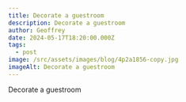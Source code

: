 ```yaml
---
title: Decorate a guestroom
description: Decorate a guestroom
author: Geoffrey
date: 2024-05-17T18:20:00.000Z
tags:
  - post
image: /src/assets/images/blog/4p2a1856-copy.jpg
imageAlt: Decorate a guestroom
---
```

Decorate a guestroom
